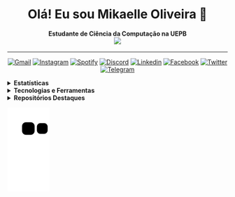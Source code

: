 <h1 align="center"> Olá! Eu sou Mikaelle Oliveira 👋</h1>

<div align="center">
<b>Estudante de Ciência da Computação na UEPB</b>
<br>

<img src="https://media.tenor.com/nkYsPDoADwgAAAAC/computer-pixel-art.gif" width="30%">

</div>

---

<div align="center">

[![Gmail](https://img.shields.io/badge/Gmail-D14836?style=for-the-badge&logo=gmail&logoColor=white)](mailto:mikaelleoliveira13@gmail.com) [![Instagram](https://img.shields.io/badge/Instagram-E4405F?style=for-the-badge&logo=instagram&logoColor=white)](https://instagram.com/mikl.jpg/) [![Spotify](https://img.shields.io/badge/Spotify-1ED760?style=for-the-badge&logo=spotify&logoColor=white)](https://open.spotify.com/user/mikl☆) [![Discord](https://img.shields.io/badge/Discord-7289DA?style=for-the-badge&logo=discord&logoColor=white)](https://discord.com/channels/@me) [![Linkedin](https://img.shields.io/badge/LinkedIn-0077B5?style=for-the-badge&logo=linkedin&logoColor=white)](https://linkedin.com/in/mikaelle-oliveira/) [![Facebook](https://img.shields.io/badge/Facebook-1877F2?style=for-the-badge&logo=facebook&logoColor=white)](https://facebook.com/xMikaelle/) [![Twitter](https://img.shields.io/badge/Twitter-1DA1F2?style=for-the-badge&logo=twitter&logoColor=white)](https://Twitter.com/mxkeyla/) [![Telegram](https://img.shields.io/badge/Telegram-2CA5E0?style=for-the-badge&logo=telegram&logoColor=white)](https://t.me/@mxxkl)  

</div>

<p>


<details closed>
<summary><strong>Estatísticas</strong></summary>
<div align="center">
<br>
<div style="display: flex; align-items: flex-start; gap: 10px; justify-content: center;">
  <img src="https://github-stats-alpha.vercel.app/api?username=mikaelle-s&cc=2A2E36&tc=78d6f6&ic=fe6e95&bc=fff" alt="Profile" width="40%">
  <img src="https://github-readme-streak-stats.herokuapp.com/?user=mikaelle-s&theme=dracula&locale=pt_BR&fire=79DAFA&currStreakNum=fff&sideLabels=79DAFA" alt="Streaks" width="40%">
</div>
<br>
<div style="display: flex; align-items: flex-start; gap: 10px; justify-content: center;">
  <img src="https://github-readme-stats.vercel.app/api/top-langs/?username=mikaelle-s&hide_progress=true&theme=dracula" width="45%">
  <img src="https://github-readme-stats.vercel.app/api?username=mikaelle-s&rank_icon=github&theme=dracula&custom_title=Status%20do%20GitHub:" alt="Github Stats" width="45%">
</div>
<br>
<div style="display: flex; align-items: flex-start; gap: 10px; justify-content: center;">
  <img src="http://github-profile-summary-cards.vercel.app/api/cards/most-commit-language?username=mikaelle-s&theme=dracula" alt="Top Language by Commit" width="40%">
  <img src="http://github-profile-summary-cards.vercel.app/api/cards/repos-per-language?username=mikaelle-s&theme=dracula" alt="Top Language by Repo" width="40%">
</div>
<br>
<div style="display: flex; align-items: flex-start; gap: 10px; justify-content: center;">
  <img src="http://github-profile-summary-cards.vercel.app/api/cards/profile-details?username=mikaelle-s&theme=dracula" alt="Details" width="60%">
  <img src="http://github-profile-summary-cards.vercel.app/api/cards/productive-time?username=aylmerbolzan&theme=dracula&utcOffset=-3" alt="Commits" width="29%">
</div>
<br>
<div style="display: flex; align-items: flex-start; gap: 10px; justify-content: center;">
  <img src="https://github-profile-trophy.vercel.app/?username=mikaelle-s&theme=dracula&margin-w=15&margin-h=15" alt="Trophy" width="90%">
</div>
</a>
<br>
</div>
</details>

<details closed>
<summary><strong> Tecnologias e Ferramentas</strong></summary>
<br>

#### • Linguagens, Databases, Frameworks e Libraries
---
<img aling = "center" alt = "html" src="https://cdn.jsdelivr.net/gh/devicons/devicon/icons/html5/html5-plain.svg" width="40" height="40"/>
<img aling = "center" alt = "css" src="https://cdn.jsdelivr.net/gh/devicons/devicon/icons/css3/css3-plain.svg" width="40" height="40"/>
<img aling = "center" alt = "javascript" src="https://cdn.jsdelivr.net/gh/devicons/devicon/icons/javascript/javascript-plain.svg" width="40" height="40"/>
<img aling = "center" alt = "npm" src="https://cdn.jsdelivr.net/gh/devicons/devicon/icons/npm/npm-original-wordmark.svg" width="40" height="40"/>
<img aling = "center" alt = "Postgresql" src="https://cdn.jsdelivr.net/gh/devicons/devicon/icons/postgresql/postgresql-plain.svg" width="40" height="40"/>
<img aling = "center" alt = "nodejs" src="https://cdn.jsdelivr.net/gh/devicons/devicon/icons/nodejs/nodejs-original.svg" width="40" height="40"/>
<br>
<img aling = "center" alt = "java" src="https://cdn.jsdelivr.net/gh/devicons/devicon/icons/java/java-plain.svg"  width="40" height="40"/>
<img aling = "center" alt = "c" src="https://cdn.jsdelivr.net/gh/devicons/devicon/icons/c/c-plain.svg" width="40" height="40"/>
<img aling = "center" alt = "python" src="https://cdn.jsdelivr.net/gh/devicons/devicon/icons/python/python-plain.svg" width="40" height="40"/>
<img aling = "center" alt = "git" src="https://cdn.jsdelivr.net/gh/devicons/devicon/icons/git/git-plain-wordmark.svg" width="40" height="40"/>
<img aling = "center" alt = "Bootstrap" src="https://cdn.jsdelivr.net/gh/devicons/devicon/icons/bootstrap/bootstrap-plain.svg" width="40" height="40"/>
<img aling = "center" alt = "markdown" src="https://cdn.jsdelivr.net/gh/devicons/devicon/icons/markdown/markdown-original.svg" width="40" height="40"/>

<br>

#### • IDEs e Office

---

![Eclipse](https://img.shields.io/badge/Eclipse-2d1e53?style=for-the-badge&logo=eclipse&logoColor=white) ![Visual Studio Code](https://img.shields.io/badge/Visual_Studio_Code-0073c2?style=for-the-badge&logo=visual%20studio%20code&logoColor=white) ![Notepad++](https://img.shields.io/badge/Notepad++-b0d579.svg?style=for-the-badge&logo=notepad%2B%2B&logoColor=black) ![Repl.it](https://img.shields.io/badge/Repl.it-f26207?style=for-the-badge&logo=replit&logoColor=white)  ![Github](https://img.shields.io/badge/Github-181717?style=for-the-badge&logo=github&logoColor=white) ![Trello](https://img.shields.io/badge/Trello-0073b5?style=for-the-badge&logo=trello&logoColor=white) ![Google Keep](https://img.shields.io/badge/Google%20Keep-FFBB00?style=for-the-badge&logo=googlekeep&logoColor=black) ![Google Sheets](https://img.shields.io/badge/Google%20Sheets-1f9c5f?style=for-the-badge&logo=google-sheets&logoColor=white) ![ChatGPT](https://img.shields.io/badge/Chat%20GPT-6ea194?style=for-the-badge&logo=openai&logoColor=white)


<br>

</details>

<details closed>


<summary><strong>Repositórios Destaques</strong></summary>
<br>
<div align="center">

<div style="display: flex; align-items: flex-start; gap: 10px; justify-content: center;">
<a href="https://github.com/Mikaelle-S/Projeto-Compiladores"><img src="https://github-readme-stats.vercel.app/api/pin/?username=Mikaelle-S&repo=Projeto-Compiladores&theme=dracula" alt="Compiladores" ></a>
<a href="https://github.com/Mikaelle-S/projeto-pw"><img src="https://github-readme-stats.vercel.app/api/pin/?username=Mikaelle-S&repo=projeto-pw&theme=dracula" alt="Programação web" ></a>
</div>
</div>
</details>

![Generate Datas](https://github.com/mikaelle-s/mikaelle-s/blob/output/github-contribution-grid-snake.svg)
